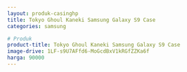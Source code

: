```yaml
---
layout: produk-casinghp
title: Tokyo Ghoul Kaneki Samsung Galaxy S9 Case
categories: samsung

# Produk
product-title: Tokyo Ghoul Kaneki Samsung Galaxy S9 Case
image-drive: 1LF-s9U7AFfd6-MoGcdBxV1kRGfZZKa6f
harga: 90000
---
```

